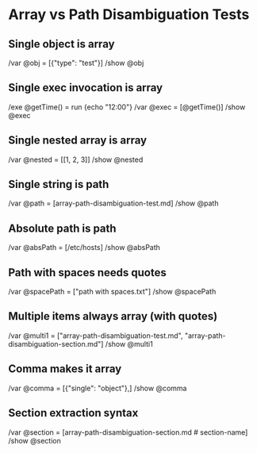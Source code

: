 # Array vs Path Disambiguation Tests

## Single object is array
/var @obj = [{"type": "test"}]
/show @obj

## Single exec invocation is array
/exe @getTime() = run {echo "12:00"}
/var @exec = [@getTime()]
/show @exec

## Single nested array is array
/var @nested = [[1, 2, 3]]
/show @nested

## Single string is path
/var @path = [array-path-disambiguation-test.md]
/show @path

## Absolute path is path
/var @absPath = [/etc/hosts]
/show @absPath

## Path with spaces needs quotes
/var @spacePath = ["path with spaces.txt"]
/show @spacePath

## Multiple items always array (with quotes)
/var @multi1 = ["array-path-disambiguation-test.md", "array-path-disambiguation-section.md"]
/show @multi1

## Comma makes it array
/var @comma = [{"single": "object"},]
/show @comma

## Section extraction syntax
/var @section = [array-path-disambiguation-section.md # section-name]
/show @section